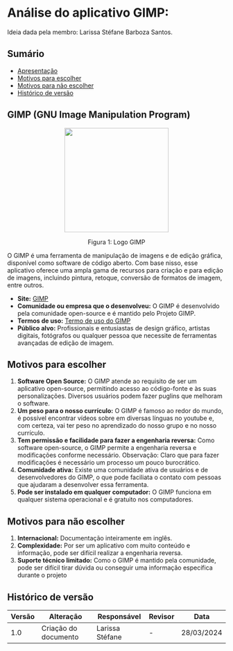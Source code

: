 # Análise do aplicativo GIMP:

Ideia dada pela membro: Larissa Stéfane Barboza Santos.

## Sumário
* [Apresentação](#Apresentação)
* [Motivos para escolher](#Motivos-para-escolher)
* [Motivos para não escolher](#Motivos-para-não-escolher)
* [Histórico de versão](#Histórico-de-versão)

## GIMP (GNU Image Manipulation Program)

<div align="center">
    <img src="https://cdn.icon-icons.com/icons2/2415/PNG/512/gimp_original_wordmark_logo_icon_146514.png" style="width:25vw"/>
    <p> Figura 1: Logo GIMP</p> 
</div>


 O GIMP é uma ferramenta de manipulação de imagens e de edição gráfica, disponível como software de código aberto. Com base nisso, esse aplicativo oferece uma ampla gama de recursos para criação e para edição de imagens, incluindo pintura, retoque, conversão de formatos de imagem, entre outros.

  - **Site:** [GIMP](https://www.gimp.org/)
  - **Comunidade ou empresa que o desenvolveu:** O GIMP é desenvolvido pela comunidade open-source e é mantido pelo Projeto GIMP.
  - **Termos de uso:** [Termo de uso do GIMP](https://www.gimp.org/source/#gimp-source-code)
  - **Público alvo:**  Profissionais e entusiastas de design gráfico, artistas digitais, fotógrafos ou qualquer pessoa que necessite de ferramentas avançadas de edição de imagem.
 
## Motivos para escolher

  1. **Software Open Source:** O GIMP atende ao requisito de ser um aplicativo open-source, permitindo acesso ao código-fonte e às suas personalizações. Diversos usuários podem fazer puglins que melhoram o software.
  2. **Um peso para o nosso currículo:** O GIMP é famoso ao redor do mundo, é possível encontrar vídeos sobre em diversas línguas no youtube e, com certeza, vai ter peso no aprendizado do nosso grupo e no nosso currículo.
  3. **Tem permissão e facilidade para fazer a engenharia reversa:**  Como software open-source, o GIMP permite a engenharia reversa e modificações conforme necessário. Observação: Claro que para fazer modificações é necessário um processo um pouco burocrático.
  4. **Comunidade ativa:** Existe uma comunidade ativa de usuários e de desenvolvedores do GIMP, o que pode faciliata o contato com pessoas que ajudaram a desenvolver essa ferramenta.
  5. **Pode ser instalado em qualquer computador:** O GIMP funciona em qualquer sistema operacional e é gratuito nos computadores.

## Motivos para não escolher

  1. **Internacional:** Documentação inteiramente em inglês.
  2. **Complexidade:** Por ser um aplicativo com muito conteúdo e informação, pode ser difícil realizar a engenharia reversa.
  3. **Suporte técnico limitado:** Como o GIMP é mantido pela comunidade, pode ser difícil tirar dúvida ou conseguir uma informação específica durante o projeto

## Histórico de versão

| Versão | Alteração | Responsável | Revisor | Data |
| - | - | - | - | - |
| 1.0 | Criação do documento| Larissa Stéfane | - | 28/03/2024|

